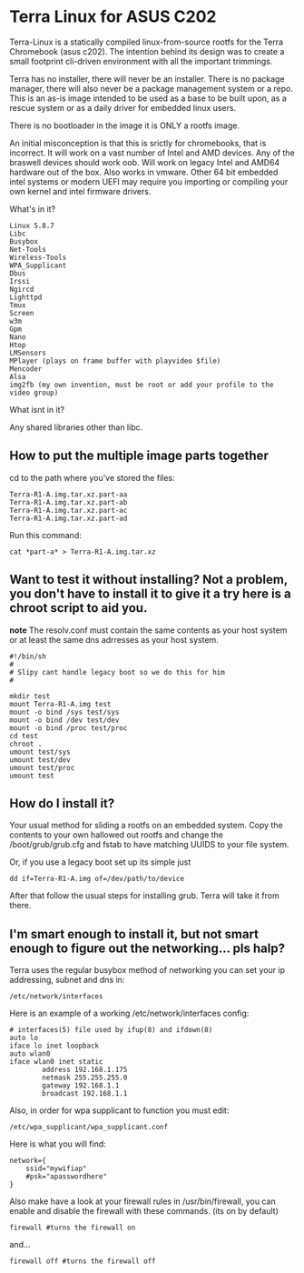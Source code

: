 # Terra Linux for ASUS C202

Terra-Linux is a statically compiled linux-from-source rootfs for the Terra Chromebook (asus c202). The intention behind its design was to create a small footprint cli-driven environment with all the important trimmings.

Terra has no installer, there will never be an installer. There is no package manager, there will also never be a package management system or a repo. This is an as-is image intended to be used as a base to be built upon, as a rescue system or as a daily driver for embedded linux users.

There is no bootloader in the image it is ONLY a rootfs image.

An initial misconception is that this is srictly for chromebooks, that is incorrect. It will work on a vast number of Intel and AMD devices. Any of the braswell devices should work oob. Will work on legacy Intel and AMD64 hardware out of the box. Also works in vmware. Other 64 bit embedded intel systems or modern UEFI may require you importing or compiling your own kernel and intel firmware drivers.


What's in it?

    Linux 5.8.7
    Libc
    Busybox
    Net-Tools
    Wireless-Tools
    WPA_Supplicant
    Dbus
    Irssi
    Ngircd
    Lighttpd
    Tmux
    Screen
    w3m
    Gpm
    Nano
    Htop
    LMSensors
    MPlayer (plays on frame buffer with playvideo $file)
    Mencoder
    Alsa
    img2fb (my own invention, must be root or add your profile to the video group)

What isnt in it?

Any shared libraries other than libc.

## How to put the multiple image parts together

cd to the path where you've stored the files:

    Terra-R1-A.img.tar.xz.part-aa
    Terra-R1-A.img.tar.xz.part-ab
    Terra-R1-A.img.tar.xz.part-ac
    Terra-R1-A.img.tar.xz.part-ad

Run this command:

    cat *part-a* > Terra-R1-A.img.tar.xz

## Want to test it without installing? Not a problem, you don't have to install it to give it a try here is a chroot script to aid you.

**note** The resolv.conf must contain the same contents as your host system or at least the same dns adrresses as your host system.

    #!/bin/sh
    #
    # Slipy cant handle legacy boot so we do this for him
    #

    mkdir test
    mount Terra-R1-A.img test
    mount -o bind /sys test/sys
    mount -o bind /dev test/dev
    mount -o bind /proc test/proc
    cd test
    chroot .
    umount test/sys
    umount test/dev
    umount test/proc
    umount test



## How do I install it?

Your usual method for sliding a rootfs on an embedded system. Copy the contents to your own hallowed out rootfs and change the /boot/grub/grub.cfg and fstab to have matching UUIDS to your file system.

Or, if you use a legacy boot set up its simple just

    dd if=Terra-R1-A.img of=/dev/path/to/device
    
After that follow the usual steps for installing grub. Terra will take it from there.



## I'm smart enough to install it, but not smart enough to figure out the networking... pls halp?

Terra uses the regular busybox method of networking you can set your ip addressing, subnet and dns in:

    /etc/network/interfaces
    
Here is an example of a working /etc/network/interfaces config:

    # interfaces(5) file used by ifup(8) and ifdown(8)
    auto lo
    iface lo inet loopback
    auto wlan0
    iface wlan0 inet static
            address 192.168.1.175
            netmask 255.255.255.0
            gateway 192.168.1.1
            broadcast 192.168.1.1

Also, in order for wpa supplicant to function you must edit:

    /etc/wpa_supplicant/wpa_supplicant.conf

Here is what you will find:

    network={
	    ssid="mywifiap"
	    #psk="apasswordhere"
    }

Also make have a look at your firewall rules in /usr/bin/firewall, you can enable and disable the firewall with these commands. (its on by default)

    firewall #turns the firewall on
    
and...
    
    firewall off #turns the firewall off

